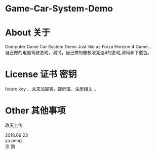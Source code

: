 # Game-Car-System-Demo

# About 关于

Computer Game Car System Demo Just like as Forza Horizon 4 Game... </br>
自己做的电脑驾驶游戏，测试，自己做的像极限竞速4的游戏,源码和下载包。 </br>



# License 证书 密钥 

future key ...
未来加密钥，密码库，注册相关...


# Other 其他事项

改天上传 </br>






2018.09.23 </br>
yu peng </br>
余 鹏 </br>
